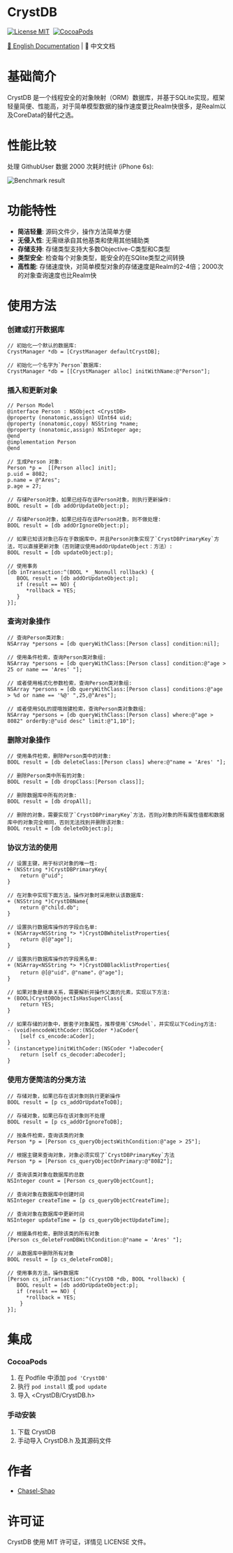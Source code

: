 CrystDB
==============

[![License MIT](https://img.shields.io/badge/license-MIT-green.svg?style=flat)](https://raw.githubusercontent.com/Chasel-Shao/CrystDB/master/LICENSE)&nbsp;
[![CocoaPods](http://img.shields.io/cocoapods/v/CrystDB.svg?style=flat)](http://cocoapods.org/pods/CrystDB)&nbsp;

[:book: English Documentation](README.md) | :book: 中文文档

基础简介
==============
CrystDB 是一个线程安全的对象映射（ORM）数据库，并基于SQLite实现，框架轻量简便、性能高，对于简单模型数据的操作速度要比Realm快很多，是Realm以及CoreData的替代之选。<br/>


性能比较
==============
处理 GithubUser 数据 2000 次耗时统计 (iPhone 6s):

![Benchmark result](https://raw.githubusercontent.com/Chasel-Shao/CrystDB/master/Benchmark/result.png
)



功能特性
==============

- **简洁轻量**: 源码文件少，操作方法简单方便
- **无侵入性**: 无需继承自其他基类和使用其他辅助类
- **存储支持**: 存储类型支持大多数Objective-C类型和C类型
- **类型安全**: 检查每个对象类型，能安全的在SQlite类型之间转换
- **高性能**: 存储速度快，对简单模型对象的存储速度是Realm的2-4倍；2000次的对象查询速度也比Realm快

使用方法
==============

### 创建或打开数据库
```objc
// 初始化一个默认的数据库:
CrystManager *db = [CrystManager defaultCrystDB];

// 初始化一个名字为`Person`数据库:
CrystManager *db = [[CrystManager alloc] initWithName:@"Person"];
```
### 插入和更新对象
```objc
// Person Model
@interface Person : NSObject <CrystDB>
@property (nonatomic,assign) UInt64 uid;
@property (nonatomic,copy) NSString *name;
@property (nonatomic,assign) NSInteger age;
@end
@implementation Person
@end

// 生成Person 对象:
Person *p =  [[Person alloc] init];
p.uid = 8082;
p.name = @"Ares";
p.age = 27;

// 存储Person对象，如果已经存在该Person对象，则执行更新操作:
BOOL result = [db addOrUpdateObject:p];

// 存储Person对象，如果已经存在该Person对象，则不做处理:
BOOL result = [db addOrIgnoreObject:p];

// 如果已知该对象已存在于数据库中，并且Person对象实现了`CrystDBPrimaryKey`方法，可以直接更新对象（否则建议使用addOrUpdateObject：方法）:
BOOL result = [db updateObject:p];

// 使用事务
[db inTransaction:^(BOOL * _Nonnull rollback) {
   BOOL result = [db addOrUpdateObject:p];
   if (result == NO) {
      *rollback = YES;
   }
}];  
```
### 查询对象操作
```objc
// 查询Person类对象:
NSArray *persons = [db queryWithClass:[Person class] condition:nil];

// 使用条件检索，查询Person类对象组:
NSArray *persons = [db queryWithClass:[Person class] condition:@"age > 25 or name == 'Ares' "];

// 或者使用格式化参数检索，查询Person类对象组:
NSArray *persons = [db queryWithClass:[Person class] conditions:@"age > %d or name == '%@' ",25,@"Ares"];

// 或者使用SQL的提哦按建检索，查询Person类对象数组:
NSArray *persons = [db queryWithClass:[Person class] where:@"age > 8082" orderBy:@"uid desc" limit:@"1,10"];
```
### 删除对象操作
```objc
// 使用条件检索，删除Person类中的对象:
BOOL result = [db deleteClass:[Person class] where:@"name = 'Ares' "];

// 删除Person类中所有的对象:
BOOL result = [db dropClass:[Person class]];

// 删除数据库中所有的对象:
BOOL result = [db dropAll];

// 删除的对象，需要实现了`CrystDBPrimaryKey`方法，否则p对象的所有属性值都和数据库中的对象完全相同，否则无法找到并删除该对象:
BOOL result = [db deleteObject:p];
```
### 协议方法的使用
```objc
// 设置主键，用于标识对象的唯一性:
+ (NSString *)CrystDBPrimaryKey{
    return @"uid";
}

// 在对象中实现下面方法，操作对象时采用默认该数据库:
+ (NSString *)CrystDBName{
    return @"child.db";
}

// 设置执行数据库操作的字段白名单:
+ (NSArray<NSString *> *)CrystDBWhitelistProperties{
    return @[@"age"];
}

// 设置执行数据库操作的字段黑名单:
+ (NSArray<NSString *> *)CrystDBBlacklistProperties{
    return @[@"uid"，@"name"，@"age"];
}

// 如果对象是继承关系，需要解析并操作父类的元素，实现以下方法:
+ (BOOL)CrystDBObjectIsHasSuperClass{
    return YES;
}

// 如果存储的对象中，嵌套子对象属性，推荐使用`CSModel`，并实现以下Coding方法:
- (void)encodeWithCoder:(NSCoder *)aCoder{
    [self cs_encode:aCoder];
}
- (instancetype)initWithCoder:(NSCoder *)aDecoder{
    return [self cs_decoder:aDecoder];
}
```
### 使用方便简洁的分类方法
```objc
// 存储对象，如果已存在该对象则执行更新操作
BOOL result = [p cs_addOrUpdateToDB];

// 存储对象，如果已存在该对象则不处理
BOOL result = [p cs_addOrIgnoreToDB];

// 按条件检索，查询该类的对象
Person *p = [Person cs_queryObjectsWithCondition:@"age > 25"];

// 根据主键来查询对象，对象必须实现了`CrystDBPrimaryKey`方法
Person *p = [Person cs_queryObjectOnPrimary:@"8082"];

// 查询该类对象在数据库的总数
NSInteger count = [Person cs_queryObjectCount];

// 查询对象在数据库中创建时间
NSInteger createTime = [p cs_queryObjectCreateTime];

// 查询对象在数据库中更新时间
NSInteger updateTime = [p cs_queryObjectUpdateTime];

// 根据条件检索，删除该类的所有对象
[Person cs_deleteFromDBWithCondition:@"name = 'Ares' "];

// 从数据库中删除所有对象
BOOL result = [p cs_deleteFromDB];
  
// 使用事务方法，操作数据库
[Person cs_inTransaction:^(CrystDB *db, BOOL *rollback) {
   BOOL result = [db addOrUpdateObject:p];
   if (result == NO) {
      *rollback = YES;
    }
}];
```
集成
==============

### CocoaPods

1. 在 Podfile 中添加 `pod 'CrystDB'`
2. 执行 `pod install` 或 `pod update`
3. 导入 \<CrystDB/CrystDB.h\>


### 手动安装

1. 下载 CrystDB 
2. 手动导入 CrystDB.h 及其源码文件


作者
==============
- [Chasel-Shao](https://github.com/Chasel-Shao)

许可证
==============
CrystDB 使用 MIT 许可证，详情见 LICENSE 文件。


